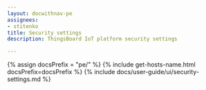 ```yaml
---
layout: docwithnav-pe
assignees:
- stitenko
title: Security settings
description: ThingsBoard IoT platform security settings

---
```


{% assign docsPrefix = "pe/" %}
{% include get-hosts-name.html docsPrefix=docsPrefix %}
{% include docs/user-guide/ui/security-settings.md %}